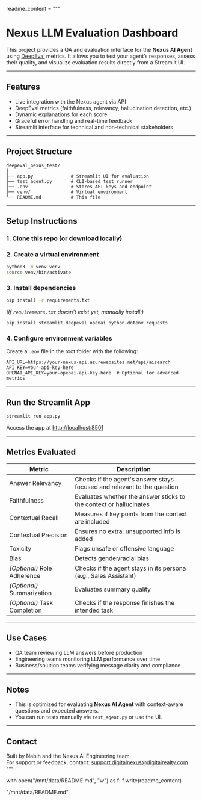readme_content = """
# Nexus LLM Evaluation Dashboard

This project provides a QA and evaluation interface for the **Nexus AI Agent** using [DeepEval](https://deepeval.com) metrics. It allows you to test your agent’s responses, assess their quality, and visualize evaluation results directly from a Streamlit UI.

---

##  Features

-  Live integration with the Nexus agent via API
-  DeepEval metrics (faithfulness, relevancy, hallucination detection, etc.)
-  Dynamic explanations for each score
-  Graceful error handling and real-time feedback
-  Streamlit interface for technical and non-technical stakeholders

---

##  Project Structure

```
deepeval_nexus_test/
│
├── app.py              # Streamlit UI for evaluation
├── test_agent.py       # CLI-based test runner
├── .env                # Stores API keys and endpoint
├── venv/               # Virtual environment
└── README.md           # This file
```

---

##  Setup Instructions

### 1. Clone this repo (or download locally)

### 2. Create a virtual environment

```bash
python3 -m venv venv
source venv/bin/activate
```

### 3. Install dependencies

```bash
pip install -r requirements.txt
```

*(If `requirements.txt` doesn't exist yet, manually install:)*

```bash
pip install streamlit deepeval openai python-dotenv requests
```

### 4. Configure environment variables

Create a `.env` file in the root folder with the following:

```env
API_URL=https://your-nexus-api.azurewebsites.net/api/aisearch
API_KEY=your-api-key-here
OPENAI_API_KEY=your-openai-api-key-here  # Optional for advanced metrics
```

---

##  Run the Streamlit App

```bash
streamlit run app.py
```

Access the app at [http://localhost:8501](http://localhost:8501)

---

##  Metrics Evaluated

| Metric                | Description                                                                |
|-----------------------|-----------------------------------------------------------------------------|
| Answer Relevancy      | Checks if the agent's answer stays focused and relevant to the question     |
| Faithfulness           | Evaluates whether the answer sticks to the context or hallucinates          |
| Contextual Recall      | Measures if key points from the context are included                       |
| Contextual Precision   | Ensures no extra, unsupported info is added                                |
| Toxicity               | Flags unsafe or offensive language                                          |
| Bias                   | Detects gender/racial bias                                                  |
| *(Optional)* Role Adherence | Checks if the agent stays in its persona (e.g., Sales Assistant)     |
| *(Optional)* Summarization   | Evaluates summary quality                                              |
| *(Optional)* Task Completion | Checks if the response finishes the intended task                    |

---

##  Use Cases

- QA team reviewing LLM answers before production
- Engineering teams monitoring LLM performance over time
- Business/solution teams verifying message clarity and compliance

---

##  Notes

- This is optimized for evaluating **Nexus AI Agent** with context-aware questions and expected answers.
- You can run tests manually via `test_agent.py` or use the UI.

---

##  Contact

Built by Nabih and the Nexus AI Engineering team  
For support or feedback, contact: [support.digitalnexus@digitalrealty.com](mailto:support.digitalnexus@digitalrealty.com)
"""

with open("/mnt/data/README.md", "w") as f:
    f.write(readme_content)

"/mnt/data/README.md"
